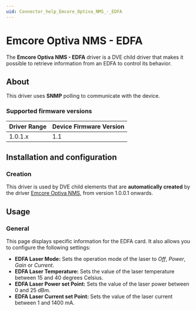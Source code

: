 ```yaml
---
uid: Connector_help_Emcore_Optiva_NMS_-_EDFA
---
```


# Emcore Optiva NMS - EDFA

The **Emcore Optiva NMS - EDFA** driver is a DVE child driver that makes it possible to retrieve information from an EDFA to control its behavior.

## About

This driver uses **SNMP** polling to communicate with the device.

### Supported firmware versions

| **Driver Range** | **Device Firmware Version** |
|------------------|-----------------------------|
| 1.0.1.x          | 1.1                         |

## Installation and configuration

### Creation

This driver is used by DVE child elements that are **automatically created** by the driver [Emcore Optiva NMS](xref:Connector_help_Emcore_Optiva_NMS), from version 1.0.0.1 onwards.

## Usage

### General

This page displays specific information for the EDFA card. It also allows you to configure the following settings:

- **EDFA Laser Mode:** Sets the operation mode of the laser to *Off*, *Power*, *Gain* or *Current*.
- **EDFA Laser Temperature:** Sets the value of the laser temperature between 15 and 40 degrees Celsius.
- **EDFA Laser Power set Point:** Sets the value of the laser power between 0 and 25 dBm.
- **EDFA Laser Current set Point:** Sets the value of the laser current between 1 and 1400 mA.
